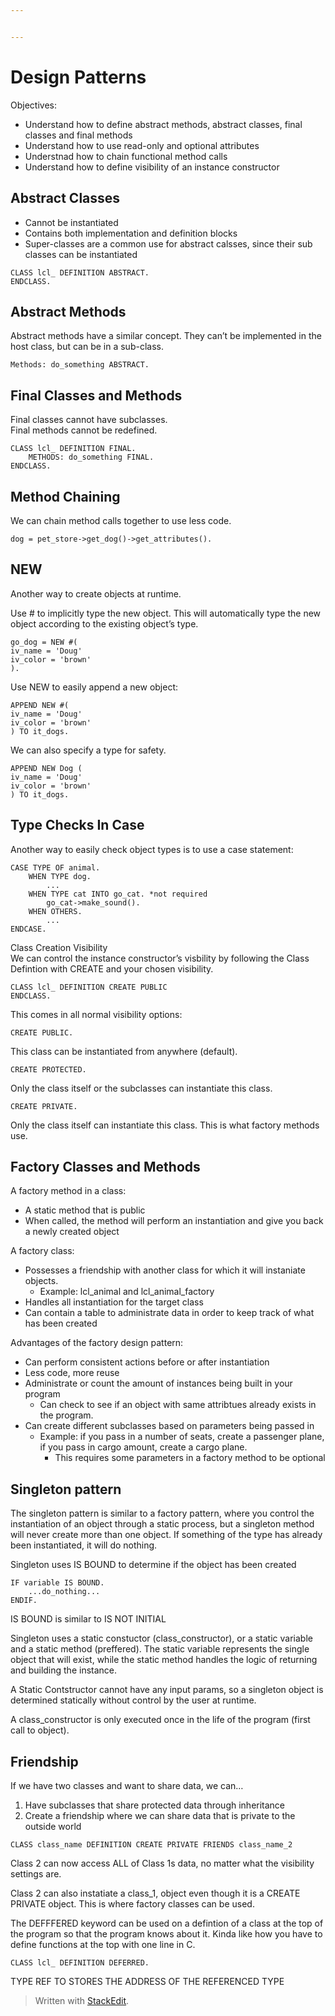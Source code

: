 ```yaml
---


---
```


<h1 id="design-patterns">Design Patterns</h1>
<p>Objectives:</p>
<ul>
<li>Understand how to define abstract methods, abstract classes, final classes and final methods</li>
<li>Understand how to use read-only and optional attributes</li>
<li>Understnad how to chain functional method calls</li>
<li>Understand how to define visibility of an instance constructor</li>
</ul>
<h2 id="abstract-classes">Abstract Classes</h2>
<ul>
<li>Cannot be instantiated</li>
<li>Contains both implementation and definition blocks</li>
<li>Super-classes are a common use for abstract calsses, since their sub classes can be instantiated</li>
</ul>
<pre class=" language-abap"><code class="prism  language-abap"><span class="token keyword">CLASS</span> lcl_ <span class="token keyword">DEFINITION</span> <span class="token keyword">ABSTRACT</span><span class="token punctuation">.</span>
<span class="token keyword">ENDCLASS</span><span class="token punctuation">.</span>
</code></pre>
<h2 id="abstract-methods">Abstract Methods</h2>
<p>Abstract methods have a similar concept. They can’t be implemented in the host class, but can be in a sub-class.</p>
<pre class=" language-abap"><code class="prism  language-abap"><span class="token keyword">Methods</span><span class="token punctuation">:</span> do_something <span class="token keyword">ABSTRACT</span><span class="token punctuation">.</span> 
</code></pre>
<h2 id="final-classes-and-methods">Final Classes and Methods</h2>
<p>Final classes cannot have subclasses.<br>
Final methods cannot be redefined.</p>
<pre class=" language-abap"><code class="prism  language-abap"><span class="token keyword">CLASS</span> lcl_ <span class="token keyword">DEFINITION</span> <span class="token keyword">FINAL</span><span class="token punctuation">.</span>
	<span class="token keyword">METHODS</span><span class="token punctuation">:</span> do_something <span class="token keyword">FINAL</span><span class="token punctuation">.</span>
<span class="token keyword">ENDCLASS</span><span class="token punctuation">.</span>
</code></pre>
<h2 id="method-chaining">Method Chaining</h2>
<p>We can chain method calls together to use less code.</p>
<pre class=" language-abap"><code class="prism  language-abap">dog <span class="token operator">=</span> pet_store<span class="token token-operator punctuation">-&gt;</span>get_dog<span class="token punctuation">(</span><span class="token punctuation">)</span>-&gt;get_attributes<span class="token punctuation">(</span><span class="token punctuation">)</span><span class="token punctuation">.</span>
</code></pre>
<h2 id="new">NEW</h2>
<p>Another way to create objects at runtime.</p>
<p>Use # to implicitly type the new object. This will automatically type the new object according to the existing object’s type.</p>
<pre class=" language-abap"><code class="prism  language-abap">go_dog <span class="token operator">=</span> <span class="token keyword">NEW</span> #<span class="token punctuation">(</span>
iv_name <span class="token operator">=</span> <span class="token string">'Doug'</span>
iv_color <span class="token operator">=</span> <span class="token string">'brown'</span>
<span class="token punctuation">)</span><span class="token punctuation">.</span>
</code></pre>
<p>Use NEW to easily append a new object:</p>
<pre class=" language-abap"><code class="prism  language-abap"><span class="token keyword">APPEND</span> <span class="token keyword">NEW</span> #<span class="token punctuation">(</span>
iv_name <span class="token operator">=</span> <span class="token string">'Doug'</span>
iv_color <span class="token operator">=</span> <span class="token string">'brown'</span>
<span class="token punctuation">)</span> <span class="token keyword">TO</span> it_dogs<span class="token punctuation">.</span>
</code></pre>
<p>We can also specify a type for safety.</p>
<pre class=" language-abap"><code class="prism  language-abap"><span class="token keyword">APPEND</span> <span class="token keyword">NEW</span> Dog <span class="token punctuation">(</span>
iv_name <span class="token operator">=</span> <span class="token string">'Doug'</span>
iv_color <span class="token operator">=</span> <span class="token string">'brown'</span>
<span class="token punctuation">)</span> <span class="token keyword">TO</span> it_dogs<span class="token punctuation">.</span>
</code></pre>
<h2 id="type-checks-in-case">Type Checks In Case</h2>
<p>Another way to easily check object types is to use a case statement:</p>
<pre class=" language-abap"><code class="prism  language-abap"><span class="token keyword">CASE</span> <span class="token keyword">TYPE</span> <span class="token keyword">OF</span> animal<span class="token punctuation">.</span>
	<span class="token keyword">WHEN</span> <span class="token keyword">TYPE</span> dog<span class="token punctuation">.</span>
		<span class="token punctuation">.</span><span class="token punctuation">.</span><span class="token punctuation">.</span>
	<span class="token keyword">WHEN</span> <span class="token keyword">TYPE</span> cat <span class="token keyword">INTO</span> go_cat<span class="token punctuation">.</span> *not required
		go_cat<span class="token token-operator punctuation">-&gt;</span>make_sound<span class="token punctuation">(</span><span class="token punctuation">)</span><span class="token punctuation">.</span>
	<span class="token keyword">WHEN</span> <span class="token keyword">OTHERS</span><span class="token punctuation">.</span>
		<span class="token punctuation">.</span><span class="token punctuation">.</span><span class="token punctuation">.</span>
<span class="token keyword">ENDCASE</span><span class="token punctuation">.</span>
</code></pre>
<p>Class Creation Visibility<br>
We can control the instance constructor’s visbility by following the Class Defintion with CREATE and your chosen visibility.</p>
<pre class=" language-abap"><code class="prism  language-abap"><span class="token keyword">CLASS</span> lcl_ <span class="token keyword">DEFINITION</span> <span class="token keyword">CREATE</span> <span class="token keyword">PUBLIC</span>
<span class="token keyword">ENDCLASS</span><span class="token punctuation">.</span>
</code></pre>
<p>This comes in all normal visibility options:</p>
<pre class=" language-abap"><code class="prism  language-abap"><span class="token keyword">CREATE</span> <span class="token keyword">PUBLIC</span><span class="token punctuation">.</span>
</code></pre>
<p>This class can be instantiated from anywhere (default).</p>
<pre class=" language-abap"><code class="prism  language-abap"><span class="token keyword">CREATE</span> <span class="token keyword">PROTECTED</span><span class="token punctuation">.</span>
</code></pre>
<p>Only the class itself or the subclasses can instantiate this class.</p>
<pre class=" language-abap"><code class="prism  language-abap"><span class="token keyword">CREATE</span> <span class="token keyword">PRIVATE</span><span class="token punctuation">.</span>
</code></pre>
<p>Only the class itself can instantiate this class. This is what factory methods use.</p>
<h2 id="factory-classes-and-methods">Factory Classes and Methods</h2>
<p>A factory method in a class:</p>
<ul>
<li>A static method that is public</li>
<li>When called, the method will perform an instantiation and give you back a newly created object</li>
</ul>
<p>A factory class:</p>
<ul>
<li>Possesses a friendship with another class for which it will instaniate objects.
<ul>
<li>Example: lcl_animal and lcl_animal_factory</li>
</ul>
</li>
<li>Handles all instantiation for the target class</li>
<li>Can contain a table to administrate data in order to keep track of what has been created</li>
</ul>
<p>Advantages of the factory design pattern:</p>
<ul>
<li>Can perform consistent actions before or after instantiation</li>
<li>Less code, more reuse</li>
<li>Administrate or count the amount of instances being built in your program
<ul>
<li>Can check to see if an object with same attribtues already exists in the program.</li>
</ul>
</li>
<li>Can create different subclasses based on parameters being passed in
<ul>
<li>Example: if you pass in a number of seats, create a passenger plane, if you pass in cargo amount, create a cargo plane.
<ul>
<li>This requires some parameters in a factory method to be optional</li>
</ul>
</li>
</ul>
</li>
</ul>
<h2 id="singleton-pattern">Singleton pattern</h2>
<p>The singleton pattern is similar to a factory pattern, where you control the instantiation of an object through a static process, but a singleton method will never create more than one object. If something of the type has already been instantiated, it will do nothing.</p>
<p>Singleton uses IS BOUND to determine if the object has been created</p>
<pre class=" language-abap"><code class="prism  language-abap"><span class="token keyword">IF</span> variable <span class="token keyword">IS</span> <span class="token keyword">BOUND</span><span class="token punctuation">.</span>
	<span class="token punctuation">.</span><span class="token punctuation">.</span><span class="token punctuation">.</span>do_nothing<span class="token punctuation">.</span><span class="token punctuation">.</span><span class="token punctuation">.</span>
<span class="token keyword">ENDIF</span><span class="token punctuation">.</span>
</code></pre>
<p>IS BOUND is similar to IS NOT INITIAL</p>
<p>Singleton uses a static constuctor (class_constructor), or a static variable and a static method (preffered). The static variable represents the single object that will exist, while the static method handles the logic of returning and building the instance.</p>
<p>A Static Contstructor cannot have any input params, so a singleton object is determined statically without control by the user at runtime.</p>
<p>A class_constructor is only executed once in the life of the program (first call to object).</p>
<h2 id="friendship">Friendship</h2>
<p>If we have two classes and want to share data, we can…</p>
<ol>
<li>Have subclasses that share protected data through inheritance</li>
<li>Create a friendship where we can share data that is private to the outside world</li>
</ol>
<pre class=" language-abap"><code class="prism  language-abap"><span class="token keyword">CLASS</span> class_name <span class="token keyword">DEFINITION</span> <span class="token keyword">CREATE</span> <span class="token keyword">PRIVATE</span> <span class="token keyword">FRIENDS</span> class_name_2
</code></pre>
<p>Class 2 can now access ALL of Class 1s data, no matter what the visibility settings are.</p>
<p>Class 2 can also instatiate a class_1, object even though it is a CREATE PRIVATE object. This is where factory classes can be used.</p>
<p>The DEFFFERED keyword can be used on a defintion of a class at the top of the program so that the program knows about it. Kinda like how you have to define functions at the top with one line in C.</p>
<pre class=" language-abap"><code class="prism  language-abap"><span class="token keyword">CLASS</span> lcl_ <span class="token keyword">DEFINITION</span> <span class="token keyword">DEFERRED</span><span class="token punctuation">.</span> 
</code></pre>
<p>TYPE REF TO STORES THE ADDRESS OF THE REFERENCED TYPE</p>
<blockquote>
<p>Written with <a href="https://stackedit.io/">StackEdit</a>.</p>
</blockquote>

